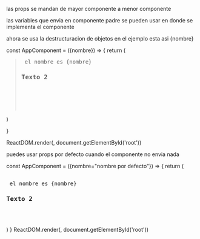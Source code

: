 las props se mandan de mayor componente a menor componente

las variables que envia en componente padre se pueden usar en donde se implementa el componente

ahora se usa la destructuracion de objetos en el ejemplo esta asi {nombre}


const AppComponent = ({nombre}) => {
    return (
    <blockquote>
    <pre>
            <div>
            <h>el nombre es {nombre}</h>
            <h3>Texto 2</h3>
        </div>
    </pre>    
    </blockquote>
        )
       
}

ReactDOM.render(<AppComponent nombre="Victor Lara" />, document.getElementById('root'))


puedes usar props por defecto cuando el componente no envia nada

const AppComponent = ({nombre="nombre por defecto"}) => {
    return (
        <pre>
        <div>
            <h>el nombre es {nombre}</h>
            <h3>Texto 2</h3>
        </div>
        </pre>
        )
}
ReactDOM.render(<AppComponent/>, document.getElementById('root'))

